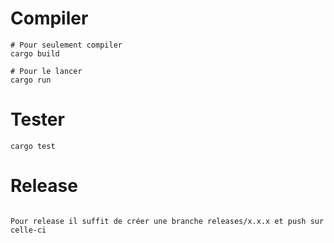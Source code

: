 # Compiler

```
# Pour seulement compiler
cargo build

# Pour le lancer
cargo run
```

# Tester

```
cargo test
```

# Release

```

Pour release il suffit de créer une branche releases/x.x.x et push sur celle-ci 

```


